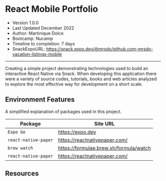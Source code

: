 # React Mobile Portfolio
- Version 1.0.0
- Last Updated December 2022
- Author: Martinique Dolce
- Bootcamp: Nucamp
- Timeline to completion: 7 days
- SnackExpoURL: https://snack.expo.dev/@mrsdo/github.com-mrsdo-vacation-listings-mobile
---
Creating a simple project demonstrating technologies used to build an interactive React Native via Snack.
When developing this application there were a variety of source codes, tutorials, books and web articles analyzed to explore the most effective way for development on a short scale.

## Environment Features
A simplified explanation of packages used in this project.


| Package                            | Site URL                               |
|------------------------------------|----------------------------------------|
| `Expo Go`                          | https://expo.dev                       |
| `react-native-paper`               | https://reactnativepaper.com/          |
| `brew watch`                       | https://formulae.brew.sh/formula/watch |
| `react-native-paper`               | https://reactnativepaper.com/          |


## Resources 
